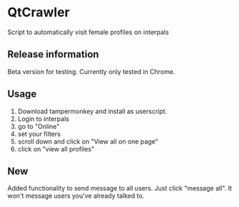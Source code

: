 # QtCrawler
Script to automatically visit female profiles on interpals

## Release information

Beta version for testing. Currently only tested in Chrome. 

## Usage

1. Download tampermonkey and install as userscript.
2. Login to interpals
3. go to "Online"
4. set your filters
5. scroll down and click on "View all on one page"
6. click on "view all profiles"


## New

Added functionality to send message to all users. Just click "message all". It won't message users you've already talked to.

